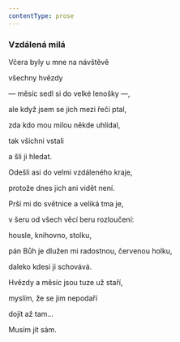 ```yaml
---
contentType: prose
---
```


### Vzdálená milá

Včera byly u mne na návštěvě

všechny hvězdy

— měsíc sedl si do velké lenošky —,

ale když jsem se jich mezi řečí ptal,

zda kdo mou milou někde uhlídal,

tak všichni vstali

a šli ji hledat.

Odešli asi do velmi vzdáleného kraje,

protože dnes jich ani vidět není.

Prší mi do světnice a veliká tma je,

v šeru od všech věcí beru rozloučení:

housle, knihovno, stolku,

pán Bůh je dlužen mi radostnou, červenou holku,

daleko kdesi ji schovává.

Hvězdy a měsíc jsou tuze už staří,

myslím, že se jim nepodaří

dojít až tam…

Musím jít sám.

